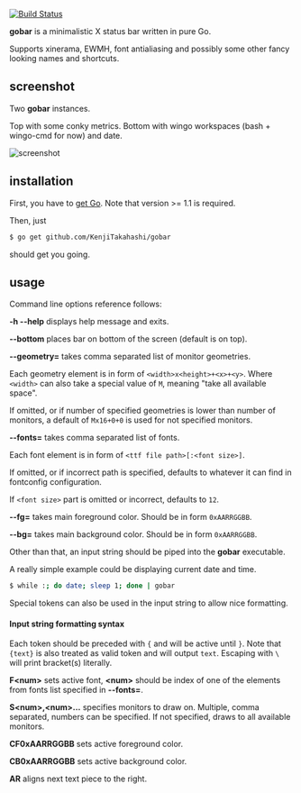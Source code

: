 [![Build Status](https://travis-ci.org/KenjiTakahashi/gobar.png?branch=master)](https://travis-ci.org/KenjiTakahashi/gobar)

**gobar** is a minimalistic X status bar written in pure Go.

Supports xinerama, EWMH, font antialiasing and possibly some other fancy looking names and shortcuts.

## screenshot

Two **gobar** instances.

Top with some conky metrics.
Bottom with wingo workspaces (bash + wingo-cmd for now) and date.

![screenshot](https://copy.com/eIedmSWFgREV)

## installation

First, you have to [get Go](http://golang.org/doc/install). Note that version >= 1.1 is required.

Then, just

```bash
$ go get github.com/KenjiTakahashi/gobar
```

should get you going.

## usage

Command line options reference follows:

**-h --help** displays help message and exits.

**--bottom** places bar on bottom of the screen (default is on top).

**--geometry=** takes comma separated list of monitor geometries.

Each geometry element is in form of `<width>x<height>+<x>+<y>`. Where `<width>` can also take a special value of `M`, meaning "take all available space".

If omitted, or if number of specified geometries is lower than number of monitors, a default of `Mx16+0+0` is used for not specified monitors.

**--fonts=** takes comma separated list of fonts.

Each font element is in form of `<ttf file path>[:<font size>]`.

If omitted, or if incorrect path is specified, defaults to whatever it can find in fontconfig configuration.

If `<font size>` part is omitted or incorrect, defaults to `12`.

**--fg=** takes main foreground color. Should be in form `0xAARRGGBB`.

**--bg=** takes main background color. Should be in form `0xAARRGGBB`.

Other than that, an input string should be piped into the **gobar** executable.

A really simple example could be displaying current date and time.
```bash
$ while :; do date; sleep 1; done | gobar
```

Special tokens can also be used in the input string to allow nice formatting.

#### Input string formatting syntax

Each token should be preceded with `{` and will be active until `}`. Note that `{text}` is also treated as valid token and will output `text`. Escaping with `\` will print bracket(s) literally.

**F&lt;num&gt;** sets active font, **&lt;num&gt;** should be index of one of the elements from fonts list specified in **--fonts=**.

**S&lt;num&gt;,&lt;num&gt;...** specifies monitors to draw on. Multiple, comma separated, numbers can be specified. If not specified, draws to all available monitors.

**CF0xAARRGGBB** sets active foreground color.

**CB0xAARRGGBB** sets active background color.

**AR** aligns next text piece to the right.
